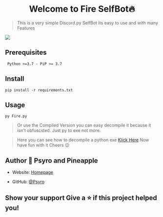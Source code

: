 <h1 align="center">Welcome to Fire SelfBot🔥</h1>

> This is a very simple Discord.py SelfBot
Its easy to use and with many Features

![](https://cdn.psyro.tech/WvmVGK.png)

## Prerequisites
``` Python >=3.7 - PiP >= 3.7```
## Install 
```pip install -r requirements.txt```
## Usage 
```py Fire.py ```


>Or use the Compiled Version you can easy decompile it because it isn't obfuscsted. Just py to exe not more.

> Here you can see how to decompile a python exe [Klick Here](https://youtu.be/VGkMJTkZvyo)
Now have fun with it Cheers 😉


## Author 👤 **Psyro** and **Pineapple**
* Website: [Homepage](https://psyro.de/)  

* GitHub: [@Psyro](https://github.com/psyro770)

## Show your support Give a ⭐️ if this project helped you!
